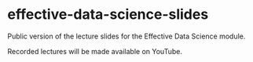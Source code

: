 # effective-data-science-slides

Public version of the lecture slides for the Effective Data Science module.

Recorded lectures will be made available on YouTube.


